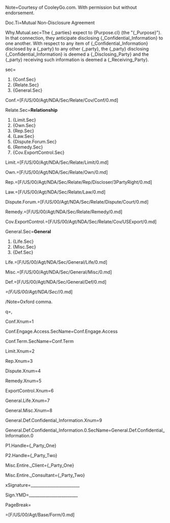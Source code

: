 Note=Courtesy of CooleyGo.com. With permission but without endorsement. 

Doc.Ti=Mutual Non-Disclosure Agreement

Why.Mutual.sec=The {_parties} expect to {Purpose.cl} (the "{_Purpose}").  In that connection, they anticipate disclosing {_Confidential_Information} to one another.  With respect to any item of {_Confidential_Information} disclosed by a {_party} to any other {_party}, the {_party} disclosing {_Confidential_Information} is deemed a {_Disclosing_Party} and the {_party} receiving such information is deemed a {_Receiving_Party}. 

sec=<ol><li>{Conf.Sec}<li>{Relate.Sec}<li>{General.Sec}</ol>

Conf.=[F/US/00/Agt/NDA/Sec/Relate/Cov/Conf/0.md]

Relate.Sec=<b>Relationship</b><ol><li>{Limit.Sec}<li>{Own.Sec}<li>{Rep.Sec}<li>{Law.Sec}<li>{Dispute.Forum.Sec}<li>{Remedy.Sec}<li>{Cov.ExportControl.Sec}</ol>

Limit.=[F/US/00/Agt/NDA/Sec/Relate/Limit/0.md]

Own.=[F/US/00/Agt/NDA/Sec/Relate/Own/0.md]

Rep.=[F/US/00/Agt/NDA/Sec/Relate/Rep/Discloser/3PartyRight/0.md]

Law.=[F/US/00/Agt/NDA/Sec/Relate/Law/0.md]

Dispute.Forum.=[F/US/00/Agt/NDA/Sec/Relate/Dispute/Court/0.md]

Remedy.=[F/US/00/Agt/NDA/Sec/Relate/Remedy/0.md]

Cov.ExportControl.=[F/US/00/Agt/NDA/Sec/Relate/Cov/USExport/0.md]

General.Sec=<b>General</b><ol><li>{Life.Sec}<li>{Misc.Sec}<li>{Def.Sec}</ol>

Life.=[F/US/00/Agt/NDA/Sec/General/Life/0.md]

Misc.=[F/US/00/Agt/NDA/Sec/General/Misc/0.md]

Def.=[F/US/00/Agt/NDA/Sec/General/Def/0.md]

_=[F/US/00/Agt/NDA/Sec/_/0.md]

/Note=Oxford comma.

q=,

Conf.Xnum=1

Conf.Engage.Access.SecName=Conf.Engage.Access

Conf.Term.SecName=Conf.Term

Limit.Xnum=2

Rep.Xnum=3

Dispute.Xnum=4

Remedy.Xnum=5

ExportControl.Xnum=6

General.Life.Xnum=7

General.Misc.Xnum=8

General.Def.Confidential_Information.Xnum=9

General.Def.Confidential_Information.0.SecName=General.Def.Confidential_Information.0

P1.Handle={_Party_One}

P2.Handle={_Party_Two}

Misc.Entire._Client={_Party_One}

Misc.Entire._Consultant={_Party_Two}

xSignature=________________________

Sign.YMD=________________________

PageBreak=</i>

=[F/US/00/Agt/Base/Form/0.md]